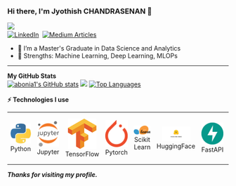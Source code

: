 ### Hi there, I'm Jyothish CHANDRASENAN 👋

![](https://komarev.com/ghpvc/?username=jyothish&color=green)  
[![LinkedIn](https://img.shields.io/badge/linkedin-%230077B5.svg?style=for-the-badge&logo=linkedin&logoColor=white)](https://www.linkedin.com/in/jyothishchandrasenan/)&nbsp; [![Medium Articles](https://img.shields.io/badge/medium-%230077B5.svg?style=for-the-badge&logo=medium&logoColor=white)](https://medium.com/@jkcg-tech)

- 🔭 I’m a Master's Graduate in Data Science and Analytics
- 💪 Strengths: Machine Learning, Deep Learning, MLOPs

 ---
  <div>
  <b>My GitHub Stats</b><br />
    <a href="http://www.github.com/jkcg-learning"><img src="https://github-readme-stats.vercel.app/api?username=jkcg-learning&show_icons=true&hide=&count_private=true&title_color=0891b2&text_color=ffffff&icon_color=0891b2&bg_color=1c1917&hide_border=true&show_icons=true" alt="abonia1's GitHub stats" /></a>
    <a href="http://www.github.com/jkcg-learning"><img src="https://github-readme-streak-stats.herokuapp.com/?user=jkcg-learning&stroke=ffffff&background=1c1917&ring=0891b2&fire=0891b2&currStreakNum=ffffff&currStreakLabel=0891b2&sideNums=ffffff&sideLabels=ffffff&dates=ffffff&hide_border=true" /></a>
    <a href="https://github.com/jkcg-learning" align="left"><img src="https://github-readme-stats.vercel.app/api/top-langs/?username=jkcg-learning&langs_count=10&title_color=0891b2&text_color=ffffff&icon_color=0891b2&bg_color=1c1917&hide_border=true&locale=en&custom_title=Top%20%Languages" alt="Top Languages" /></a>
  </div>                <br> <b>⚡ Technologies I use </b>
      <div align="center">
    <table align="center">
        <tr>
            <td align="center" width="140" height="112.43">
                <img src="./assets/icons/python.jpeg" width="65px"/>
                <br /> Python
            </td>
            <td align="center" width="140" height="112.43">
                <img src="./assets/icons/jupyter.png" width="65px"/>
                <br /> Jupyter
            </td>
            <td align="center" width="140" height="112.43">
                <img src="./assets/icons/tensorflow.png" width="65px"/>
                <br /> TensorFlow
            </td>
            <td align="center" width="140" height="112.43">
                <img src="./assets/icons/pytorch.png" width="65px"/>
                <br /> Pytorch
            </td>
            <td align="center" width="140" height="112.43">
                <img src="./assets/icons/scikitlearn.png" width="65px"/>
                <br /> Scikit Learn
            </td>
            <td align="center" width="140" height="112.43">
                <img src="./assets/icons/huggingface.png" width="65px"/>
                <br /> HuggingFace
            </td>
            <td align="center" width="140" height="112.43">
                <img src="./assets/icons/fastapi.png" width="65px"/>
                <br /> FastAPI
            </td>
            <td align="center" width="140" height="112.43">
                <img src="./assets/icons/docker.png" width="65px"/>
                <br /> Docker
            </td>
            <td align="center" width="140" height="112.43">
                <img src="./assets/icons/kubeflow.png" width="65px"/>
                <br /> Kubeflow
            </td>
            <td align="center" width="140" height="112.43">
                <img src="./assets/icons/gcp.png" width="65px"/>
                <br /> GCP
            </td>
            <td align="center" width="140" height="112.43">
                <img src="./assets/icons/azure.png" width="65px"/>
                <br /> Azure
            </td>
        </tr>
    </table>
    </div>


***Thanks for visiting my profile.***

